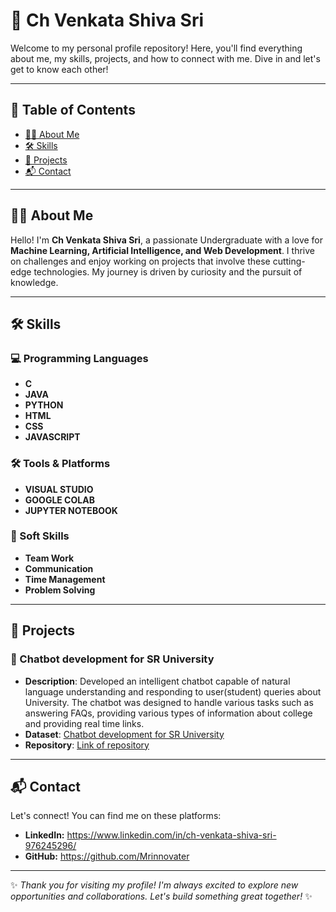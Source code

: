 # 🌟 Ch Venkata Shiva Sri

Welcome to my personal profile repository! Here, you'll find everything about me, my skills, projects, and how to connect with me. Dive in and let's get to know each other!

---

## 📖 Table of Contents
- [🙋‍♂️ About Me](https://github.com/Mrinnovater/Mrinnovater/blob/main/README.md#%EF%B8%8F-about-me)
- [🛠️ Skills](https://github.com/Mrinnovater/Mrinnovater/blob/main/README.md#%EF%B8%8F-skills)
- [🚀 Projects](https://github.com/Mrinnovater/Mrinnovater/blob/main/README.md#-projects)
- [📬 Contact](https://github.com/Mrinnovater/Mrinnovater/blob/main/README.md#-contact)

---

## 🙋‍♂️ About Me

Hello! I'm **Ch Venkata Shiva Sri**, a passionate Undergraduate with a love for **Machine Learning, Artificial Intelligence, and Web Development**. I thrive on challenges and enjoy working on projects that involve these cutting-edge technologies. My journey is driven by curiosity and the pursuit of knowledge.

---

## 🛠️ Skills

### 💻 Programming Languages
- **C**
- **JAVA**
- **PYTHON**
- **HTML**
- **CSS**
- **JAVASCRIPT**
<!--
### 📚 Frameworks & Libraries
- **[Framework 1]**
- **[Framework 2]**
- **[Framework 3]**
-->
### 🛠️ Tools & Platforms
- **VISUAL STUDIO**
- **GOOGLE COLAB**
- **JUPYTER NOTEBOOK**

### 🌱 Soft Skills
- **Team Work**
- **Communication**
- **Time Management**
- **Problem Solving**
---

## 🚀 Projects

### 🤖 Chatbot development for SR University
- **Description**: Developed an intelligent chatbot capable of natural language understanding and responding to user(student) queries about University. The chatbot was designed to handle various tasks such as answering FAQs, providing various types of information about college and providing real time links.
- **Dataset**: [Chatbot development for SR University](https://github.com/Mrinnovater/AIML_Project/blob/main/SRU_DATASET.json)
- **Repository**: [Link of repository](https://github.com/Mrinnovater/AIML_Project)

---

## 📬 Contact

Let's connect! You can find me on these platforms:

-  **LinkedIn:** https://www.linkedin.com/in/ch-venkata-shiva-sri-976245296/
-  **GitHub:** https://github.com/Mrinnovater

---

✨ *Thank you for visiting my profile! I'm always excited to explore new opportunities and collaborations. Let's build something great together!* ✨


<!--
**Prabhukumar-13/Prabhukumar-13** is a ✨ _special_ ✨ repository because its `README.md` (this file) appears on your GitHub profile.

Here are some ideas to get you started:

- 🔭 I’m currently working on ...
- 🌱 I’m currently learning ...
- 👯 I’m looking to collaborate on ...
- 🤔 I’m looking for help with ...
- 💬 Ask me about ...
- 📫 How to reach me: ...
- 😄 Pronouns: ...
- ⚡ Fun fact: ...
-->

<!--
**Prabhukumar-13/Prabhukumar-13** is a ✨ _special_ ✨ repository because its `README.md` (this file) appears on your GitHub profile.

Here are some ideas to get you started:

- 🔭 I’m currently working on ...
- 🌱 I’m currently learning ...
- 👯 I’m looking to collaborate on ...
- 🤔 I’m looking for help with ...
- 💬 Ask me about ...
- 📫 How to reach me: ...
- 😄 Pronouns: ...
- ⚡ Fun fact: ...
-->
